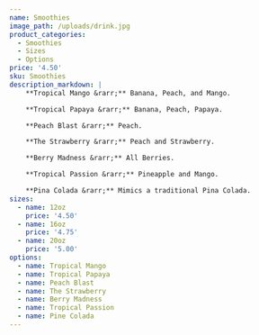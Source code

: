 ```yaml
---
name: Smoothies
image_path: /uploads/drink.jpg
product_categories:
  - Smoothies
  - Sizes
  - Options
price: '4.50'
sku: Smoothies
description_markdown: |
    **Tropical Mango &rarr;** Banana, Peach, and Mango.  

    **Tropical Papaya &rarr;** Banana, Peach, Papaya.  

    **Peach Blast &rarr;** Peach.  

    **The Strawberry &rarr;** Peach and Strawberry.  

    **Berry Madness &rarr;** All Berries.  

    **Tropical Passion &rarr;** Pineapple and Mango.  

    **Pina Colada &rarr;** Mimics a traditional Pina Colada.
sizes:
  - name: 12oz
    price: '4.50'
  - name: 16oz
    price: '4.75'
  - name: 20oz
    price: '5.00'
options:
  - name: Tropical Mango
  - name: Tropical Papaya
  - name: Peach Blast
  - name: The Strawberry
  - name: Berry Madness
  - name: Tropical Passion
  - name: Pine Colada
---
```

